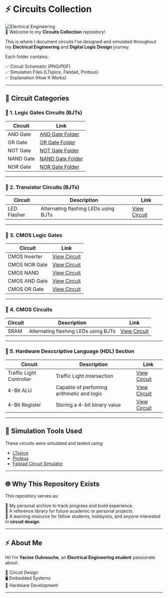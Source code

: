 
# ⚡ Circuits Collection

![Electrical Engineering](https://img.shields.io/badge/Electrical%20Engineering-Projects-blue?style=for-the-badge)  
📡 Welcome to my **Circuits Collection** repository!

This is where I document circuits I’ve designed and simulated throughout my **Electrical Engineering** and **Digital Logic Design** journey.

Each folder contains:

✅ Circuit Schematic (PNG/PDF)  
✅ Simulation Files (LTspice, Falstad, Proteus)  
✅ Explanation (How It Works)  

---

## 📂 Circuit Categories

### 🔗 1. Logic Gates Circuits (BJTs)

| Circuit | Link |
|---|---|
| AND Gate | [AND Gate Folder](./Logic_Gates/AND_Gate/) |
| OR Gate | [OR Gate Folder](./Logic_Gates/OR_Gate/) |
| NOT Gate | [NOT Gate Folder](./Logic_Gates/NOT_Gate/) |
| NAND Gate | [NAND Gate Folder](./Logic_Gates/NAND_Gate/) |
| NOR Gate | [NOR Gate Folder](./Logic_Gates/NOR_Gate/) |

---

### 🔗 2. Transistor Circuits (BJTs)

| Circuit | Description | Link |
|---|---|---|
| LED Flasher | Alternating flashing LEDs using BJTs | [View Circuit](./Logic_Circuits/LED_Flasher/) |

---

### 🔗 3. CMOS Logic Gates

| Circuit |  Link |
|---|---|
| CMOS Inverter | [View Circuit](./CMOS_Logic_Gates/CMOS_NOT_Gate/) |
| CMOS NOR Gate | [View Circuit](./CMOS_Logic_Gates/CMOS_NOR_Gate/) |
| CMOS NAND | [View Circuit](./CMOS_Logic_Gates/CMOS_NAND_Gate/) |
| CMOS AND Gate | [View Circuit](./CMOS_Logic_Gates/CMOS_AND_Gate/) |
| CMOS OR Gate | [View Circuit](./CMOS_Logic_Gates/CMOS_OR_Gate/) |

---


### 🔗 4. CMOS Circuits 

| Circuit | Description | Link |
|---|---|---|
| SRAM | Alternating flashing LEDs using BJTs | [View Circuit](./Logic_Circuits/LED_Flasher/) |

---

### 🔗 5. Hardware Desccriptive Language (HDL) Section

| Circuit | Description | Link |
|---|---|---|
| Traffic Light Controller |Traffic Light Intersection | [View Circuit](./HDL/Traffic_light_controller/) |
| 4-Bit ALU |Capable of perfoming  arithmetic and logic | [View Circuit](./HDL/4_Bit_ALU/) |
| 4-Bit Register |Storing a 4-bit binary value | [View Circuit](./HDL/4_bit_register/) |

---

## 💾 Simulation Tools Used

These circuits were simulated and tested using:

- [LTspice](https://www.analog.com/en/design-center/design-tools-and-calculators/ltspice-simulator.html)
- [Proteus](https://www.labcenter.com/)
- [Falstad Circuit Simulator](https://www.falstad.com/circuit/)

---

## 🌐 Why This Repository Exists

This repository serves as:

🚀 My personal archive to track progress and build experience.  
📖 A reference library for future academic or personal projects.  
🤝 A learning resource for fellow students, hobbyists, and anyone interested in **circuit design**.

---

## ⚡ About Me

Hi! I’m **Yacine Ouhrouche**, an **Electrical Engineering student** passionate about:

🔌 Circuit Design  
🖥️ Embedded Systems  
🔧 Hardware Development  


---










